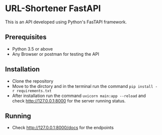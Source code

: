 # URL-Shortener FastAPI

This is an API developed using Python's FasTAPI framework.

## Prerequisites

- Python 3.5 or above
- Any Browser or postman for testing the API

## Installation

- Clone the repository
- Move to the dirctory and in the terminal run the command `pip install -r requirements.txt`
- After installation run the command `uvicorn main:app --reload` and check http://127.0.0.1:8000 for the server running status.

## Running

- Check http://127.0.0.1:8000/docs for the endpoints